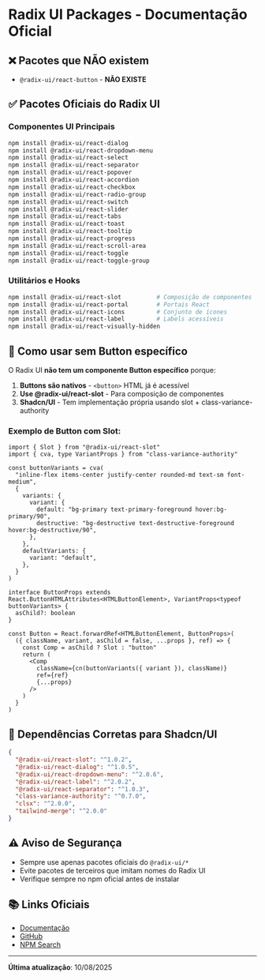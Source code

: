 # Radix UI Packages - Documentação Oficial

## ❌ Pacotes que NÃO existem
- `@radix-ui/react-button` - **NÃO EXISTE**

## ✅ Pacotes Oficiais do Radix UI

### Componentes UI Principais
```bash
npm install @radix-ui/react-dialog
npm install @radix-ui/react-dropdown-menu  
npm install @radix-ui/react-select
npm install @radix-ui/react-separator
npm install @radix-ui/react-popover
npm install @radix-ui/react-accordion
npm install @radix-ui/react-checkbox
npm install @radix-ui/react-radio-group
npm install @radix-ui/react-switch
npm install @radix-ui/react-slider
npm install @radix-ui/react-tabs
npm install @radix-ui/react-toast
npm install @radix-ui/react-tooltip
npm install @radix-ui/react-progress
npm install @radix-ui/react-scroll-area
npm install @radix-ui/react-toggle
npm install @radix-ui/react-toggle-group
```

### Utilitários e Hooks
```bash
npm install @radix-ui/react-slot          # Composição de componentes
npm install @radix-ui/react-portal        # Portais React
npm install @radix-ui/react-icons         # Conjunto de ícones
npm install @radix-ui/react-label         # Labels acessíveis
npm install @radix-ui/react-visually-hidden
```

## 📝 Como usar sem Button específico

O Radix UI **não tem um componente Button específico** porque:

1. **Buttons são nativos** - `<button>` HTML já é acessível
2. **Use @radix-ui/react-slot** - Para composição de componentes
3. **Shadcn/UI** - Tem implementação própria usando slot + class-variance-authority

### Exemplo de Button com Slot:
```tsx
import { Slot } from "@radix-ui/react-slot"
import { cva, type VariantProps } from "class-variance-authority"

const buttonVariants = cva(
  "inline-flex items-center justify-center rounded-md text-sm font-medium",
  {
    variants: {
      variant: {
        default: "bg-primary text-primary-foreground hover:bg-primary/90",
        destructive: "bg-destructive text-destructive-foreground hover:bg-destructive/90",
      },
    },
    defaultVariants: {
      variant: "default",
    },
  }
)

interface ButtonProps extends React.ButtonHTMLAttributes<HTMLButtonElement>, VariantProps<typeof buttonVariants> {
  asChild?: boolean
}

const Button = React.forwardRef<HTMLButtonElement, ButtonProps>(
  ({ className, variant, asChild = false, ...props }, ref) => {
    const Comp = asChild ? Slot : "button"
    return (
      <Comp
        className={cn(buttonVariants({ variant }), className)}
        ref={ref}
        {...props}
      />
    )
  }
)
```

## 🔧 Dependências Corretas para Shadcn/UI

```json
{
  "@radix-ui/react-slot": "^1.0.2",
  "@radix-ui/react-dialog": "^1.0.5", 
  "@radix-ui/react-dropdown-menu": "^2.0.6",
  "@radix-ui/react-label": "^2.0.2",
  "@radix-ui/react-separator": "^1.0.3",
  "class-variance-authority": "^0.7.0",
  "clsx": "^2.0.0",
  "tailwind-merge": "^2.0.0"
}
```

## ⚠️ Aviso de Segurança

- Sempre use apenas pacotes oficiais do `@radix-ui/*`
- Evite pacotes de terceiros que imitam nomes do Radix UI
- Verifique sempre no npm oficial antes de instalar

## 📚 Links Oficiais

- [Documentação](https://www.radix-ui.com/primitives)
- [GitHub](https://github.com/radix-ui/primitives)
- [NPM Search](https://www.npmjs.com/search?q=%40radix-ui)

---
**Última atualização**: 10/08/2025